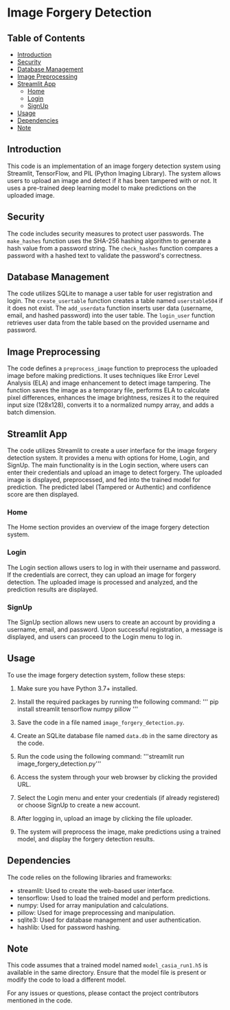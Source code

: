 # Image Forgery Detection

## Table of Contents
- [Introduction](#introduction)
- [Security](#security)
- [Database Management](#database-management)
- [Image Preprocessing](#image-preprocessing)
- [Streamlit App](#streamlit-app)
  - [Home](#home)
  - [Login](#login)
  - [SignUp](#signup)
- [Usage](#usage)
- [Dependencies](#dependencies)
- [Note](#note)

## Introduction

This code is an implementation of an image forgery detection system using Streamlit, TensorFlow, and PIL (Python Imaging Library). The system allows users to upload an image and detect if it has been tampered with or not. It uses a pre-trained deep learning model to make predictions on the uploaded image.

## Security

The code includes security measures to protect user passwords. The `make_hashes` function uses the SHA-256 hashing algorithm to generate a hash value from a password string. The `check_hashes` function compares a password with a hashed text to validate the password's correctness.

## Database Management

The code utilizes SQLite to manage a user table for user registration and login. The `create_usertable` function creates a table named `userstable504` if it does not exist. The `add_userdata` function inserts user data (username, email, and hashed password) into the user table. The `login_user` function retrieves user data from the table based on the provided username and password.

## Image Preprocessing

The code defines a `preprocess_image` function to preprocess the uploaded image before making predictions. It uses techniques like Error Level Analysis (ELA) and image enhancement to detect image tampering. The function saves the image as a temporary file, performs ELA to calculate pixel differences, enhances the image brightness, resizes it to the required input size (128x128), converts it to a normalized numpy array, and adds a batch dimension.

## Streamlit App

The code utilizes Streamlit to create a user interface for the image forgery detection system. It provides a menu with options for Home, Login, and SignUp. The main functionality is in the Login section, where users can enter their credentials and upload an image to detect forgery. The uploaded image is displayed, preprocessed, and fed into the trained model for prediction. The predicted label (Tampered or Authentic) and confidence score are then displayed.

### Home

The Home section provides an overview of the image forgery detection system.

### Login

The Login section allows users to log in with their username and password. If the credentials are correct, they can upload an image for forgery detection. The uploaded image is processed and analyzed, and the prediction results are displayed.

### SignUp

The SignUp section allows new users to create an account by providing a username, email, and password. Upon successful registration, a message is displayed, and users can proceed to the Login menu to log in.

## Usage

To use the image forgery detection system, follow these steps:

1. Make sure you have Python 3.7+ installed.

2. Install the required packages by running the following command: ''' pip install streamlit tensorflow numpy pillow '''

3. Save the code in a file named `image_forgery_detection.py`.

4. Create an SQLite database file named `data.db` in the same directory as the code.

5. Run the code using the following command: '''streamlit run image_forgery_detection.py'''

6. Access the system through your web browser by clicking the provided URL.

7. Select the Login menu and enter your credentials (if already registered) or choose SignUp to create a new account.

8. After logging in, upload an image by clicking the file uploader.

9. The system will preprocess the image, make predictions using a trained model, and display the forgery detection results.

## Dependencies

The code relies on the following libraries and frameworks:

- streamlit: Used to create the web-based user interface.
- tensorflow: Used to load the trained model and perform predictions.
- numpy: Used for array manipulation and calculations.
- pillow: Used for image preprocessing and manipulation.
- sqlite3: Used for database management and user authentication.
- hashlib: Used for password hashing.

## Note

This code assumes that a trained model named `model_casia_run1.h5` is available in the same directory. Ensure that the model file is present or modify the code to load a different model.

For any issues or questions, please contact the project contributors mentioned in the code.
